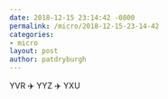 ```yaml
---
date: 2018-12-15 23:14:42 -0800
permalink: /micro/2018-12-15-23-14-42
categories:
- micro
layout: post
author: patdryburgh
---
```


YVR ✈️ YYZ ✈️ YXU